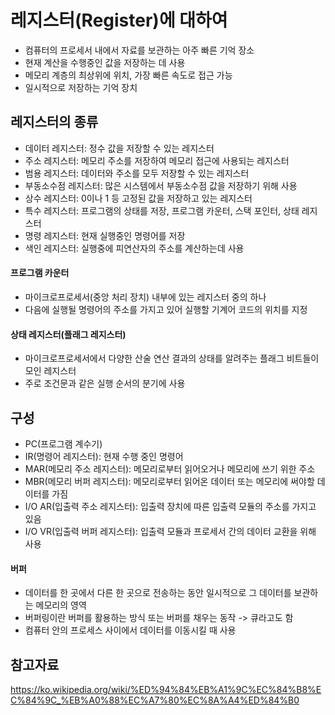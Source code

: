 레지스터(Register)에 대하여
==============
- 컴퓨터의 프로세서 내에서 자료를 보관하는 아주 빠른 기억 장소
- 현재 계산을 수행중인 값을 저장하는 데 사용
- 메모리 계층의 최상위에 위치, 가장 빠른 속도로 접근 가능
- 일시적으로 저장하는 기억 장치

레지스터의 종류
------------
- 데이터 레지스터: 정수 값을 저장할 수 있는 레지스터
- 주소 레지스터: 메모리 주소를 저장하여 메모리 접근에 사용되는 레지스터
- 범용 레지스터: 데이터와 주소를 모두 저장할 수 있는 레지스터
- 부동소수점 레지스터: 많은 시스템에서 부동소수점 값을 저장하기 위해 사용
- 상수 레지스터: 0이나 1 등 고정된 값을 저장하고 있는 레지스터
- 특수 레지스터: 프로그램의 상태를 저장, 프로그램 카운터, 스택 포인터, 상태 레지스터
- 명령 레지스터: 현재 실행중인 명령어를 저장
- 색인 레지스터: 실행중에 피연산자의 주소를 계산하는데 사용
#### 프로그램 카운터
- 마이크로프로세서(중앙 처리 장치) 내부에 있는 레지스터 중의 하나
- 다음에 실행될 명령어의 주소를 가지고 있어 실행할 기계어 코드의 위치를 지정

#### 상태 레지스터(플래그 레지스터)
- 마이크로프로세서에서 다양한 산술 연산 결과의 상태를 알려주는 플래그 비트들이 모인 레지스터
- 주로 조건문과 같은 실행 순서의 분기에 사용

구성
----------------
- PC(프로그램 계수기)
- IR(명령어 레지스터): 현재 수행 중인 명령어
- MAR(메모리 주소 레지스터): 메모리로부터 읽어오거나 메모리에 쓰기 위한 주소
- MBR(메모리 버퍼 레지스터): 메모리로부터 읽어온 데이터 또는 메모리에 써야할 데이터를 가짐
- I/O AR(입출력 주소 레지스터): 입출력 장치에 따른 입출력 모듈의 주소를 가지고 있음
- I/O VR(입출력 버퍼 레지스터): 입출력 모듈과 프로세서 간의 데이터 교환을 위해 사용

#### 버퍼
- 데이터를 한 곳에서 다른 한 곳으로 전송하는 동안 일시적으로 그 데이터를 보관하는 메모리의 영역
- 버퍼링이란 버퍼를 활용하는 방식 또는 버퍼를 채우는 동작  -> 큐라고도 함
- 컴퓨터 안의 프로세스 사이에서 데이터를 이동시킬 때 사용

참고자료
----------------
https://ko.wikipedia.org/wiki/%ED%94%84%EB%A1%9C%EC%84%B8%EC%84%9C_%EB%A0%88%EC%A7%80%EC%8A%A4%ED%84%B0